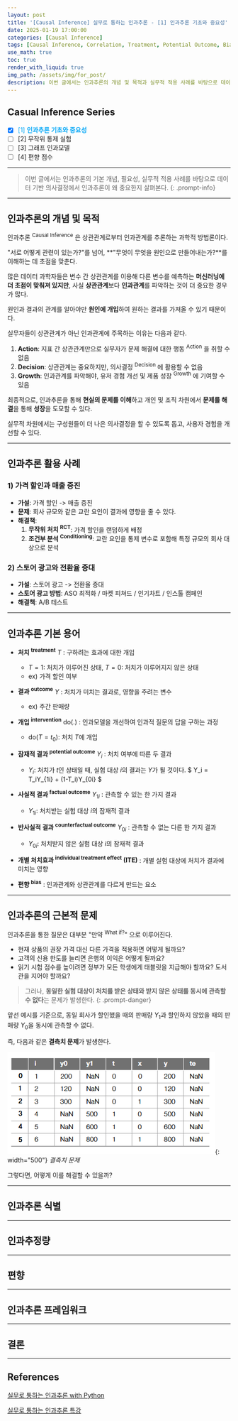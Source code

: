 ```yaml
---
layout: post
title: '[Causal Inference] 실무로 통하는 인과추론 - [1] 인과추론 기초와 중요성'
date: 2025-01-19 17:00:00
categories: [Causal Inference]
tags: [Causal Inference, Correlation, Treatment, Potential Outcome, Bias]
use_math: true
toc: true
render_with_liquid: true
img_path: /assets/img/for_post/
description: 이번 글에서는 인과추론의 개념 및 목적과 실무적 적용 사례를 바탕으로 데이터 기반 의사결정에서 인과추론이 왜 중요한지 살펴본다.
---
```


## Casual Inference Series

- [x] <span style="color: #07a8f7">[1] **인과추론 기초와 중요성**</span>
- [ ] [2] 무작위 통제 실험
- [ ] [3] 그래프 인과모델
- [ ] [4] 편향 점수

---

> 이번 글에서는 인과추론의 기본 개념, 필요성, 실무적 적용 사례를 바탕으로 데이터 기반 의사결정에서 인과추론이 왜 중요한지 살펴본다.
{: .prompt-info}

---
## 인과추론의 개념 및 목적

인과추론 <sup>Causal Inference</sup> 은 상관관계로부터 인과관계를 추론하는 과학적 방법론이다.

"서로 어떻게 관련이 있는가?"를 넘어, **"무엇이 무엇을 원인으로 만들어내는가?**를 이해하는 데 초점을 맞춘다.

많은 데이터 과학자들은 변수 간 상관관계를 이용해 다른 변수를 예측하는 **머신러닝에 더 초점이 맞춰져 있지만**, 사실 **상관관계**보다 **인과관계**를 파악하는 것이 더 중요한 경우가 많다.

원인과 결과의 관계를 알아야만 **원인에 개입**하여 원하는 결과를 가져올 수 있기 때문이다.

실무자들이 상관관계가 아닌 인과관계에 주목하는 이유는 다음과 같다.

1. **Action**: 지표 간 상관관계만으로 실무자가 문제 해결에 대한 행동 <sup>Action</sup> 을 취할 수 없음
2. **Decision**: 상관관계는 중요하지만, 의사결정 <sup>Decision</sup> 에 활용할 수 없음
3. **Growth**: 인과관계를 파악해야, 유저 경험 개선 및 제품 성장 <sup>Growth</sup> 에 기여할 수 있음

최종적으로, 인과추론을 통해 **현실의 문제를 이해**하고 개인 및 조직 차원에서 **문제를 해결**을 통해 **성장**을 도모할 수 있다.

실무적 차원에서는 구성원들이 더 나은 의사결정을 할 수 있도록 돕고, 사용자 경험을 개선할 수 있다.

---
## 인과추론 활용 사례 

### 1) 가격 할인과 매출 증진

- **가설**: 가격 할인 -> 매출 증진
- **문제**: 회사 규모와 같은 교란 요인이 결과에 영향을 줄 수 있다.
- **해결책**:
   1. **무작위 처치 <sup>RCT</sup>**: 가격 할인을 랜덤하게 배정
   2. **조건부 분석 <sup>Conditioning</sup>**: 교란 요인을 통제 변수로 포함해 특정 규모의 회사 대상으로 분석

### 2) 스토어 광고와 전환율 증대

- **가설**: 스토어 광고 -> 전환율 증대
- **스토어 광고 방법**: ASO 최적화 / 마켓 피쳐드 / 인기차트 / 인스톨 캠페인 
- **해결책**: A/B 테스트

---
## 인과추론 기본 용어

- **처치 <sup>treatment</sup>** $T$ : 구하려는 효과에 대한 개입
   - $T = 1$: 처치가 이루어진 상태, $T = 0$: 처치가 이루어지지 않은 상태
   - ex) 가격 할인 여부

- **결과 <sup>outcome</sup>** $Y$ : 처치가 미치는 결과로, 영향을 주려는 변수
   - ex) 주간 판매량

- **개입 <sup>intervention</sup>** $\text{do}(.)$ : 인과모델을 개선하여 인과적 질문의 답을 구하는 과정
   - $\text{do}(T = t_0)$: 처치 $T$에 개입

- **잠재적 결과 <sup>potential outcome</sup>** $Y_i$ : 처치 여부에 따른 두 결과
   - $Y_i$: 처치가 $t$인 상태일 때, 실험 대상 $i$의 결과는 $Y$가 될 것이다.
   $ Y_i = T_iY_{1i} + (1-T_i)Y_{0i} $

- **사실적 결과 <sup>factual outcome</sup>** $Y_{1i}$ : 관측할 수 있는 한 가지 결과
   - $Y_{1i}$: 처치받는 실험 대상 $i$의 잠재적 결과 

- **반사실적 결과 <sup>counterfactual outcome</sup>** $Y_{0i}$ : 관측할 수 없는 다른 한 가지 결과
   - $Y_{0i}$: 처치받지 않은 실험 대상 $i$의 잠재적 결과

- **개별 처치효과 <sup>individual treatment effect</sup> (ITE)** : 개별 실험 대상에 처치가 결과에 미치는 영향

- **편향 <sup>bias</sup>** : 인과관계와 상관관계를 다르게 만드는 요소

---
## 인과추론의 근본적 문제

인과추론을 통한 질문은 대부분 "만약 <sup>What if?</sup>" 으로 이루어진다.

- 현재 상품의 권장 가격 대신 다른 가격을 적용하면 어떻게 될까요?
- 고객의 신용 한도를 늘리면 은행의 이익은 어떻게 될까요?
- 읽기 시험 점수를 높이려면 정부가 모든 학생에게 태블릿을 지급해야 할까요? 도서관을 지어야 할까요?

> 그러나, **동일한 실험 대상이 처치를 받은 상태와 받지 않은 상태를 동시에 관측할 수 없다**는 문제가 발생한다.
{: .prompt-danger}

앞선 예시를 기준으로, 동일 회사가 할인했을 때의 판매량 $Y_1$과 할인하지 않았을 때의 판매량 $Y_0$을 동시에 관측할 수 없다.

즉, 다음과 같은 **결측치 문제**가 발생한다.

![image](assets/img/for_post/250119-1.PNG){: width="500"}
_결측치 문제_

그렇다면, 어떻게 이를 해결할 수 있을까?

---
## 인과추론 식별



---
## 인과추정량


---
## 편향


---
## 인과추론 프레임워크


---
## 결론



---
## References

[실무로 통하는 인과추론 with Python](https://product.kyobobook.co.kr/detail/S000212577153)

[실무로 통하는 인과추론 특강](https://youtube.com/playlist?list=PLKKkeayRo4PWuwIL0_C7n_QQQ_at6CpoE&si=ZMGPzCLr-T3EtVM9)